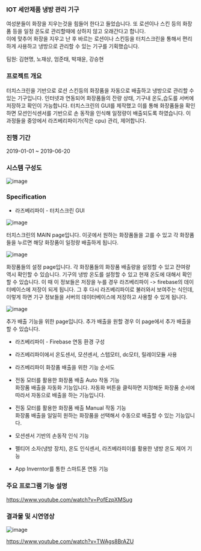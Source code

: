 ### IOT 세안제품 냉방 관리 기구

여성분들이 화장을 지우는것을 힘들어 한다고 들었습니다. 또 로션이나 스킨 등의 화장품 등을 일정 온도로 관리할때에 상하지 않고 오래간다고 합니다.  
이에 맞추어 화장을 지우고 난 후 바르는 로션이나 스킨등을 터치스크린을 통해서 편리하게 사용하고 냉방으로 관리할 수 있는 기구를 기획했습니다.

팀원: 김현명, 노재상, 엄준태, 박재윤, 강승현

### 프로젝트 개요

터치스크린을 기반으로 로션 스킨등의 화장품을 자동으로 배출하고 냉방으로 관리할 수 있는 기구입니다.
인터넷과 연동되어 화장품들의 잔량 상태, 기구내 온도,습도를 서버에 저장하고 확인이 가능합니다. 터치스크린의 GUI를 제작했고 이를 통해 화장품들을 확인하면
모션인식센서를 기반으로 손 동작을 인식해 일정량이 배출되도록 하였습니다. 이 과정들을 중앙에서 라즈베리파이가(작은 cpu) 관리, 제어합니다.

### 진행 기간
2019-01-01 ~ 2019-06-20


### 시스템 구성도    
![image](https://user-images.githubusercontent.com/44837403/116768816-889f4680-aa74-11eb-87b2-4d75c8a1bc03.png)

### Specification  

- 라즈베리파이 - 터치스크린 GUI

![image](https://user-images.githubusercontent.com/44837403/116769554-04e75900-aa78-11eb-8745-b0d4bd0a8851.png)

터치스크린의 MAIN page입니다. 이곳에서 원하는 화장품들을 고를 수 있고 각 화장품들을 누르면 해당 화장품이 일정량 배출하게 됩니다.

![image](https://user-images.githubusercontent.com/44837403/116769555-07e24980-aa78-11eb-8019-2b29d4131c09.png)

화장품들의 설정 page입니다. 각 화장품들의 화장품 배출량을 설정할 수 있고 잔여량 역시 확인할 수 있습니다. 기구의 냉방 온도를 설정할 수 있고 현재 온도에 대해서 확인할 수 있습니다. 이 때 이 정보들은 저장을 누를 경우 라즈베리파이 -> firebase의 데이터베이스에 저장이 되게 됩니다. 그 후 다시 라즈베리파이로 불러와서 보여주는 식인데, 이렇게 하면 기구 정보들을 서버의 데이터베이스에 저장하고 사용할 수 있게 됩니다.

![image](https://user-images.githubusercontent.com/44837403/116769560-0f095780-aa78-11eb-8b32-025cb757cdb7.png)

추가 배출 기능을 위한 page입니다. 추가 배출을 원할 경우 이 page에서 추가 배출을 할 수 있습니다.

- 라즈베리파이 - Firebase 연동 환경 구성

- 라즈베리파이에서 온도센서, 모션센서, 스텝모터, dc모터, 릴레이모듈 사용

- 라즈베리파이 화장품 배출을 위한 기능 순서도

- 전동 모터를 활용한 화장품 배출 Auto 작동 기능  
 화장품 배출을 자동화 기능입니다. 자동화 버튼을 클릭하면 지정해둔 화장품 순서에 따라서 자동으로 배출을 하는 기능입니다.

- 전동 모터를 활용한 화장품 배출 Manual 작동 기능  
화장품 배출을 일일히 원하는 화장품을 선택해서 수동으로 배출할 수 있는 기능입니다.
 
- 모션센서 기반의 손동작 인식 기능

- 펠티어 소자(냉방 장치), 온도 인식센서, 라즈베라피이를 활용한 냉방 온도 제어 기능

- App Inverntor를 통한 스마트폰 연동 기능


### 주요 프로그램 기능 설명
https://www.youtube.com/watch?v=PofEzpXMSug

### 결과물 및 시연영상

![image](https://user-images.githubusercontent.com/44837403/116770053-b3d96400-aa7b-11eb-907a-e9ee162de318.png)

https://www.youtube.com/watch?v=TWAgs8BrAZU

